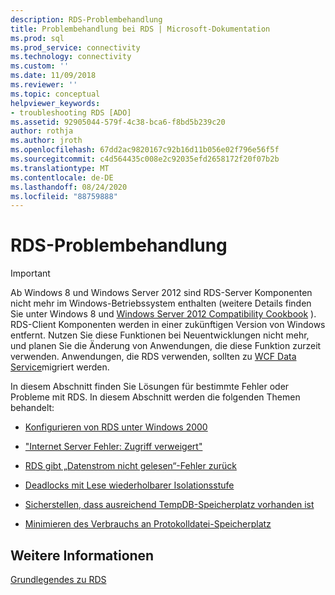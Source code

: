 ```yaml
---
description: RDS-Problembehandlung
title: Problembehandlung bei RDS | Microsoft-Dokumentation
ms.prod: sql
ms.prod_service: connectivity
ms.technology: connectivity
ms.custom: ''
ms.date: 11/09/2018
ms.reviewer: ''
ms.topic: conceptual
helpviewer_keywords:
- troubleshooting RDS [ADO]
ms.assetid: 92905044-579f-4c38-bca6-f8bd5b239c20
author: rothja
ms.author: jroth
ms.openlocfilehash: 67dd2ac9820167c92b16d11b056e02f796e56f5f
ms.sourcegitcommit: c4d564435c008e2c92035efd2658172f20f07b2b
ms.translationtype: MT
ms.contentlocale: de-DE
ms.lasthandoff: 08/24/2020
ms.locfileid: "88759888"
---
```

# <a name="troubleshooting-rds"></a>RDS-Problembehandlung
> [!IMPORTANT]
>  Ab Windows 8 und Windows Server 2012 sind RDS-Server Komponenten nicht mehr im Windows-Betriebssystem enthalten (weitere Details finden Sie unter Windows 8 und [Windows Server 2012 Compatibility Cookbook](https://www.microsoft.com/download/details.aspx?id=27416) ). RDS-Client Komponenten werden in einer zukünftigen Version von Windows entfernt. Nutzen Sie diese Funktionen bei Neuentwicklungen nicht mehr, und planen Sie die Änderung von Anwendungen, die diese Funktion zurzeit verwenden. Anwendungen, die RDS verwenden, sollten zu [WCF Data Service](https://go.microsoft.com/fwlink/?LinkId=199565)migriert werden.  
  
 In diesem Abschnitt finden Sie Lösungen für bestimmte Fehler oder Probleme mit RDS. In diesem Abschnitt werden die folgenden Themen behandelt:  
  
-   [Konfigurieren von RDS unter Windows 2000](./configuring-rds-on-windows-2000.md)  
  
-   ["Internet Server Fehler: Zugriff verweigert"](./internet-server-error-access-denied.md)  
  
-   [RDS gibt „Datenstrom nicht gelesen“-Fehler zurück](./rds-returns-stream-not-read-error.md)  
  
-   [Deadlocks mit Lese wiederholbarer Isolationsstufe](./deadlocks-with-read-repeatable-isolation-level.md)  
  
-   [Sicherstellen, dass ausreichend TempDB-Speicherplatz vorhanden ist](./ensuring-sufficient-tempdb-space.md)  
  
-   [Minimieren des Verbrauchs an Protokolldatei-Speicherplatz](./minimizing-log-file-space-usage.md)  
  
## <a name="see-also"></a>Weitere Informationen  
 [Grundlegendes zu RDS](./rds-fundamentals.md)